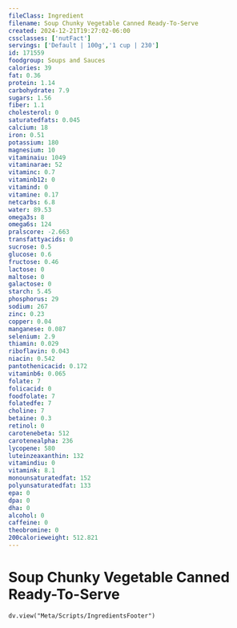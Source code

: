 ```yaml
---
fileClass: Ingredient
filename: Soup Chunky Vegetable Canned Ready-To-Serve
created: 2024-12-21T19:27:02-06:00
cssclasses: ['nutFact']
servings: ['Default | 100g','1 cup | 230']
id: 171559
foodgroup: Soups and Sauces
calories: 39
fat: 0.36
protein: 1.14
carbohydrate: 7.9
sugars: 1.56
fiber: 1.1
cholesterol: 0
saturatedfats: 0.045
calcium: 18
iron: 0.51
potassium: 180
magnesium: 10
vitaminaiu: 1049
vitaminarae: 52
vitaminc: 0.7
vitaminb12: 0
vitamind: 0
vitamine: 0.17
netcarbs: 6.8
water: 89.53
omega3s: 8
omega6s: 124
pralscore: -2.663
transfattyacids: 0
sucrose: 0.5
glucose: 0.6
fructose: 0.46
lactose: 0
maltose: 0
galactose: 0
starch: 5.45
phosphorus: 29
sodium: 267
zinc: 0.23
copper: 0.04
manganese: 0.087
selenium: 2.9
thiamin: 0.029
riboflavin: 0.043
niacin: 0.542
pantothenicacid: 0.172
vitaminb6: 0.065
folate: 7
folicacid: 0
foodfolate: 7
folatedfe: 7
choline: 7
betaine: 0.3
retinol: 0
carotenebeta: 512
carotenealpha: 236
lycopene: 580
luteinzeaxanthin: 132
vitamindiu: 0
vitamink: 8.1
monounsaturatedfat: 152
polyunsaturatedfat: 133
epa: 0
dpa: 0
dha: 0
alcohol: 0
caffeine: 0
theobromine: 0
200calorieweight: 512.821
---
```


# Soup Chunky Vegetable Canned Ready-To-Serve

```dataviewjs
dv.view("Meta/Scripts/IngredientsFooter")
```